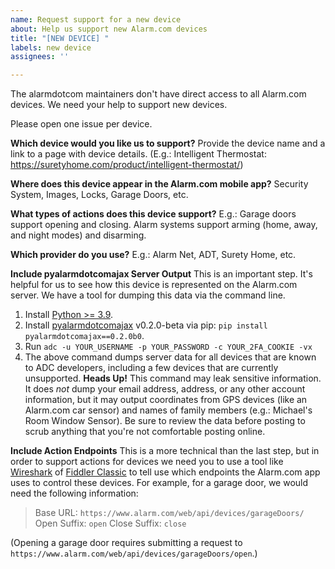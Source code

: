 ```yaml
---
name: Request support for a new device
about: Help us support new Alarm.com devices
title: "[NEW DEVICE] "
labels: new device
assignees: ''

---
```


The alarmdotcom maintainers don't have direct access to all Alarm.com devices. We need your help to support new devices.

Please open one issue per device.

__Which device would you like us to support?__
Provide the device name and a link to a page with device details.
(E.g.: Intelligent Thermostat: https://suretyhome.com/product/intelligent-thermostat/)

__Where does this device appear in the Alarm.com mobile app?__
Security System, Images, Locks, Garage Doors, etc.

__What types of actions does this device support?__
E.g.: Garage doors support opening and closing. Alarm systems support arming (home, away, and night modes) and disarming.

__Which provider do you use?__
E.g.: Alarm Net, ADT, Surety Home, etc.

__Include pyalarmdotcomajax Server Output__
This is an important step. It's helpful for us to see how this device is represented on the Alarm.com server. We have a tool for dumping this data via the command line.

1. Install [Python >= 3.9](https://www.python.org/downloads/).
2. Install [pyalarmdotcomajax](https://github.com/uvjustin/pyalarmdotcomajax) v0.2.0-beta via pip: `pip install pyalarmdotcomajax==0.2.0b0`. 
3. Run `adc -u YOUR_USERNAME -p YOUR_PASSWORD -c YOUR_2FA_COOKIE -vx`
4. The above command dumps server data for all devices that are known to ADC developers, including a few devices that are currently unsupported. __Heads Up!__ This command may leak sensitive information. It does _not_ dump your email address, address, or any other account information, but it may output coordinates from GPS devices (like an Alarm.com car sensor) and names of family members (e.g.: Michael's Room Window Sensor). Be sure to review the data before posting to scrub anything that you're not comfortable posting online.

__Include Action Endpoints__
This is a more technical than the last step, but in order to support actions for devices we need you to use a tool like [Wireshark](https://www.wireshark.org/) of [Fiddler Classic](https://www.telerik.com/fiddler/fiddler-classic) to tell use which endpoints the Alarm.com app uses to control these devices. For example, for a garage door, we would need the following information:

>Base URL: `https://www.alarm.com/web/api/devices/garageDoors/`
>Open Suffix: `open`
>Close Suffix: `close`

(Opening a garage door requires submitting a request to `https://www.alarm.com/web/api/devices/garageDoors/open`.)
